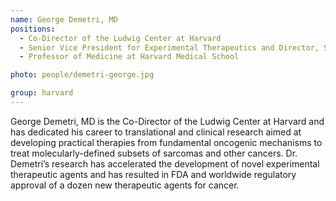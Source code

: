 ```yaml
---
name: George Demetri, MD
positions:
  - Co-Director of the Ludwig Center at Harvard
  - Senior Vice President for Experimental Therapeutics and Director, Sarcoma Center Dana-Farber Cancer Institute
  - Professor of Medicine at Harvard Medical School

photo: people/demetri-george.jpg

group: harvard
---
```


George Demetri, MD is the Co-Director of the Ludwig Center at Harvard and has dedicated his career to translational and clinical research aimed at developing practical therapies from fundamental oncogenic mechanisms to treat molecularly-defined subsets of sarcomas and other cancers. Dr. Demetri’s research has accelerated the development of novel experimental therapeutic agents and has resulted in FDA and worldwide regulatory approval of a dozen new therapeutic agents for cancer.
